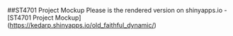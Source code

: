 ##ST4701 Project Mockup
Please is the rendered version on shinyapps.io - [ST4701 Project Mockup] (https://kedarp.shinyapps.io/old_faithful_dynamic/)
